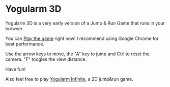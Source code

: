 Yogularm 3D
===========

Yogularm 3D is a very early version of a Jump & Run Game that runs in your browser.

You can [Play the game](http://yogu.github.com/yogularm3d/) right now! I recommend using Google Chrome for best performance.

Use the arrow keys to move, the "A" key to jump and Ctrl to reset the camera. "F" toogles the view distance.

Have fun!

Also feel free to play [Yogularm Infinite](http://yogularm.de/software/yogularm), a 2D jump&run game.

